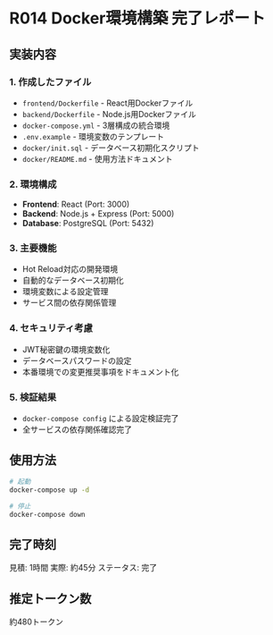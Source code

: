 # R014 Docker環境構築 完了レポート

## 実装内容

### 1. 作成したファイル
- `frontend/Dockerfile` - React用Dockerファイル
- `backend/Dockerfile` - Node.js用Dockerファイル  
- `docker-compose.yml` - 3層構成の統合環境
- `.env.example` - 環境変数のテンプレート
- `docker/init.sql` - データベース初期化スクリプト
- `docker/README.md` - 使用方法ドキュメント

### 2. 環境構成
- **Frontend**: React (Port: 3000)
- **Backend**: Node.js + Express (Port: 5000)
- **Database**: PostgreSQL (Port: 5432)

### 3. 主要機能
- Hot Reload対応の開発環境
- 自動的なデータベース初期化
- 環境変数による設定管理
- サービス間の依存関係管理

### 4. セキュリティ考慮
- JWT秘密鍵の環境変数化
- データベースパスワードの設定
- 本番環境での変更推奨事項をドキュメント化

### 5. 検証結果
- `docker-compose config` による設定検証完了
- 全サービスの依存関係確認完了

## 使用方法
```bash
# 起動
docker-compose up -d

# 停止
docker-compose down
```

## 完了時刻
見積: 1時間
実際: 約45分
ステータス: 完了

## 推定トークン数
約480トークン